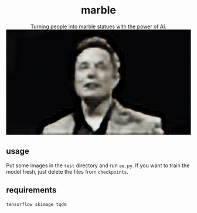 <div align=center>
<h1>marble</h1>
Turning people into marble statues with the power of AI.  
<img src="test/elon_marbled.jpg" width=512>
</div>

## usage
Put some images in the `test` directory and run `ae.py`. If you want to train the model fresh, just delete the files from `checkpoints`.

## requirements
`tensorflow skimage tqdm`
